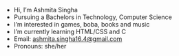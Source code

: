 - Hi, I’m Ashmita Singha
- Pursuing a Bachelors in Technology, Computer Science
- I’m interested in games, boba, books and music
- I’m currently learning HTML/CSS and C
- Email: ashmita.singha16.4@gmail.com
- Pronouns: she/her

<!---
haera16/haera16 is a ✨ special ✨ repository because its `README.md` (this file) appears on your GitHub profile.
You can click the Preview link to take a look at your changes.
--->

